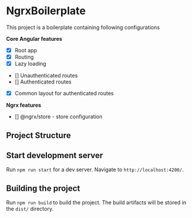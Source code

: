 # NgrxBoilerplate

This project is a boilerplate containing following configurations

**Core Angular features**

- [x] Root app
- [x] Routing
- [x] Lazy loading
- [] Unauthenticated routes
- [] Authenticated routes
- [x] Common layout for authenticated routes

**Ngrx features**

- [] @ngrx/store - store configuration

## Project Structure

## Start development server

Run `npm run start` for a dev server. Navigate to `http://localhost:4200/`.

## Building the project

Run `npm run build` to build the project. The build artifacts will be stored in the `dist/` directory.
